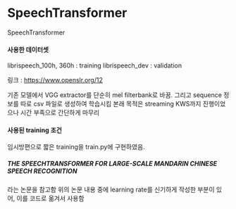 # SpeechTransformer
SpeechTransformer

#### 사용한 데이터셋 ####
librispeech_100h, 360h : training
librispeech_dev : validation

링크 : https://www.openslr.org/12

기존 모델에서 VGG extractor를 단순히 mel filterbank로 바꿈.
그리고 sequence 정보를 따로 csv 파일로 생성하여 학습시킴
본래 목적은 streaming KWS까지 진행이었으나 시간 부족으로 간단하게 마무리

#### 사용된 training 조건 ####

임시방편으로 짧은 training을 train.py에 구현하였음.

##### THE SPEECHTRANSFORMER FOR LARGE-SCALE MANDARIN CHINESE SPEECH RECOGNITION #####

라는 논문을 참고함
위의 논문 내용 중에 learning rate를 신기하게 작성한 부분이 있어, 이를 코드로 옮겨서 사용함
